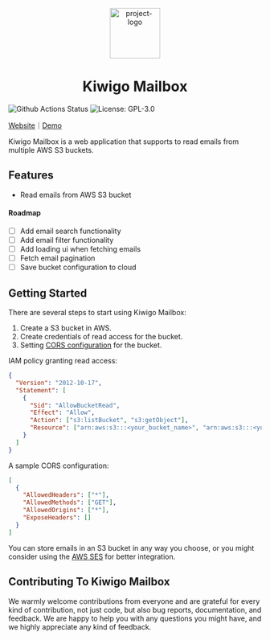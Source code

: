 <p align="center">
  <img src="https://raw.githubusercontent.com/kiwigo-studio/mailbox/master/public/favicon.ico" width="100" alt="project-logo">
</p>
<p align="center">
<h1 align="center">Kiwigo Mailbox </h1>
</p>

![Github Actions Status](https://github.com/kiwigo-studio/mailbox/actions/workflows/nextjs.yml/badge.svg) ![License: GPL-3.0](https://img.shields.io/github/license/kiwigo-studio/mailbox)

[Website](https://kiwigo-studio.github.io/mailbox/)｜[Demo](https://kiwigo-studio.github.io/mailbox/demo)

Kiwigo Mailbox is a web application that supports to read emails from multiple AWS S3 buckets.

## Features

- Read emails from AWS S3 bucket

#### Roadmap

- [ ] Add email search functionality
- [ ] Add email filter functionality
- [ ] Add loading ui when fetching emails
- [ ] Fetch email pagination
- [ ] Save bucket configuration to cloud

## Getting Started

There are several steps to start using Kiwigo Mailbox:

1. Create a S3 bucket in AWS.
2. Create credentials of read access for the bucket.
3. Setting [CORS configuration](https://docs.aws.amazon.com/AmazonS3/latest/userguide/ManageCorsUsing.html) for the bucket.

IAM policy granting read access:

```json
{
  "Version": "2012-10-17",
  "Statement": [
    {
      "Sid": "AllowBucketRead",
      "Effect": "Allow",
      "Action": ["s3:listBucket", "s3:getObject"],
      "Resource": ["arn:aws:s3:::<your_bucket_name>", "arn:aws:s3:::<your_bucket_name>/*"]
    }
  ]
}
```

A sample CORS configuration:

```json
[
  {
    "AllowedHeaders": ["*"],
    "AllowedMethods": ["GET"],
    "AllowedOrigins": ["*"],
    "ExposeHeaders": []
  }
]
```

You can store emails in an S3 bucket in any way you choose, or you might consider using the [AWS SES](https://docs.aws.amazon.com/ses/latest/dg/receiving-email.html) for better integration.

## Contributing To Kiwigo Mailbox

We warmly welcome contributions from everyone and are grateful for every kind of contribution, not just code, but also bug reports, documentation, and feedback. We are happy to help you with any questions you might have, and we highly appreciate any kind of feedback.
